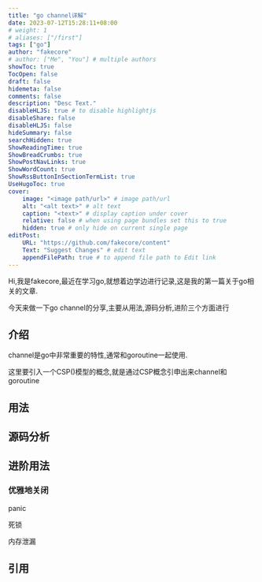 ```yaml
---
title: "go channel详解"
date: 2023-07-12T15:28:11+08:00
# weight: 1
# aliases: ["/first"]
tags: ["go"]
author: "fakecore"
# author: ["Me", "You"] # multiple authors
showToc: true
TocOpen: false
draft: false
hidemeta: false
comments: false
description: "Desc Text."
disableHLJS: true # to disable highlightjs
disableShare: false
disableHLJS: false
hideSummary: false
searchHidden: true
ShowReadingTime: true
ShowBreadCrumbs: true
ShowPostNavLinks: true
ShowWordCount: true
ShowRssButtonInSectionTermList: true
UseHugoToc: true
cover:
    image: "<image path/url>" # image path/url
    alt: "<alt text>" # alt text
    caption: "<text>" # display caption under cover
    relative: false # when using page bundles set this to true
    hidden: true # only hide on current single page
editPost:
    URL: "https://github.com/fakecore/content"
    Text: "Suggest Changes" # edit text
    appendFilePath: true # to append file path to Edit link
---
```


Hi,我是fakecore,最近在学习go,就想着边学边进行记录,这是我的第一篇关于go相关的文章.

今天来做一下go channel的分享,主要从用法,源码分析,进阶三个方面进行

## 介绍

channel是go中非常重要的特性,通常和goroutine一起使用.

这里要引入一个CSP()模型的概念,就是通过CSP概念引申出来channel和goroutine



## 用法

## 源码分析

## 进阶用法

### 优雅地关闭

panic

死锁

内存泄漏

## 引用
